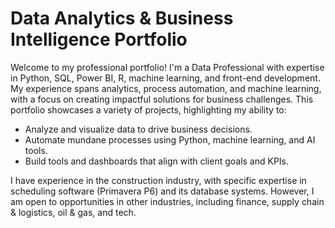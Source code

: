 # Data Analytics & Business Intelligence Portfolio
Welcome to my professional portfolio! I'm a Data Professional with expertise in Python, SQL, Power BI, R, machine learning, and front-end development. My experience spans analytics, process automation, and machine learning, with a focus on creating impactful solutions for business challenges. This portfolio showcases a variety of projects, highlighting my ability to:
- Analyze and visualize data to drive business decisions.
- Automate mundane processes using Python, machine learning, and AI tools.
- Build tools and dashboards that align with client goals and KPIs.

I have experience in the construction industry, with specific expertise in scheduling software (Primavera P6) and its database systems. However, I am open to opportunities in other industries, including finance, supply chain & logistics, oil & gas, and tech.
